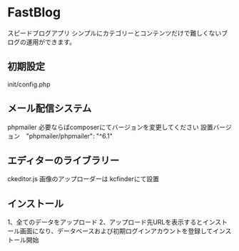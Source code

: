 # FastBlog
スピードブログアプリ
シンプルにカテゴリーとコンテンツだけで難しくないブログの運用ができます。

## 初期設定
init/config.php

## メール配信システム
phpmailer 必要ならばcomposerにてバージョンを変更してください
設置バージョン　"phpmailer/phpmailer": "^6.1"

## エディターのライブラリー
ckeditor.js 
画像のアップローダーは kcfinderにて設置

## インストール
1、全てのデータをアップロード
2、アップロード先URLを表示するとインストール画面になり、データベースおよび初期ログインアカウントを登録してインストール開始
